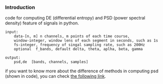 ### Introduction

code for computing DE (differential entropy) and PSD (power spectral density) feature of signals in python.

```
input: 
    data-[n, m] n channels, m points of each time course,  
    window-integer, window lens of each segment in seconds, such as 1s
    fs-integer, frequency of singal sampling rate, such as 200Hz
    optional  f_bands, default delta, theta, aplha, beta, gamma

output:
	psd,de  [bands, channels, samples]
```

if you want to know more about the difference of methods in computing psd (shown in code), you can check [the following link](https://www.cnblogs.com/greystone/p/17971165).